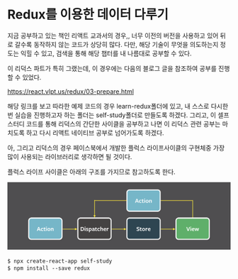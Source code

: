# Redux를 이용한 데이터 다루기

지금 공부하고 있는 책인 리액트 교과서의 경우,, 너무 이전의 버전을 사용하고 있어 뒤로 갈수록 동작하지 않는 코드가 상당히 많다. 다만, 해당 기술이 무엇을 의도하는지 정도는 익힐 수 있고, 검색을 통해 해당 챕터를 내 나름대로 공부할 수 있다.

이 리덕스 파트가 특히 그랬는데, 이 경우에는 다음의 블로그 글을 참조하여 공부를 진행할 수 있었다. 

https://react.vlpt.us/redux/03-prepare.html

해당 링크를 보고 따라한 예제 코드의 경우 learn-redux폴더에 있고, 내 스스로 다시한번 실습을 진행하고자 하는 폴더는 self-study폴더로 만들도록 하겠다. 그리고, 이 셀프 스터디 코드를 통해 리덕스의 간단한 사이클을 공부하고 나면 이 리덕스 관련 공부는 마치도록 하고 다시 리액트 네이티브 공부로 넘어가도록 하겠다. 

아, 그리고 리덕스의 경우 페이스북에서 개발한 플럭스 라이프사이클의 구현체중 가장 많이 사용되는 라이브러리로 생각하면 될 것이다. 

플럭스 라이프 사이클은 아래의 구조를 가지므로 참고하도록 한다.

![플럭스라이프사이클](../img/flux-lifecycle.png)


```
$ npx create-react-app self-study
$ npm install --save redux

```